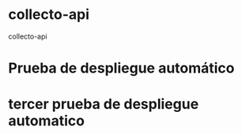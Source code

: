 # collecto-api
collecto-api
# Prueba de despliegue automático

# tercer prueba de despliegue automatico
